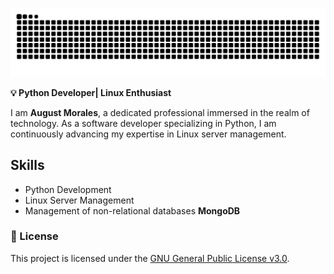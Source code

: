 ![Contributions](github-user-contribution.svg)

**💡 Python Developer| Linux Enthusiast**

I   am **August Morales**, a dedicated professional immersed in the realm of technology. As a software developer specializing in Python, I am continuously advancing my expertise in Linux server management.

## Skills
- Python Development
- Linux Server Management
- Management of non-relational databases **MongoDB**





### 📃 License

This project is licensed under the [GNU General Public License v3.0](https://www.gnu.org/licenses/gpl-3.0.html).


